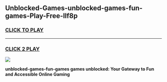 
## Unblocked-Games-unblocked-games-fun-games-Play-Free-llf8p
<h3>
<a href="https://premium76.site?title=unblocked-games-fun-games&ref=10A">CLICK TO PLAY</a></h3>
<hr>

<h3>
<a href="https://premium76.site?title=unblocked-games-fun-games&ref=10A">CLICK 2 PLAY</a>
  
</h3>

<a href="https://premium76.site?title=unblocked-games-fun-games&ref=10A"><img src="https://clearcache.store/games.png"></a>


**unblocked-games-fun-games games unblocked: Your Gateway to Fun and Accessible Online Gaming**
